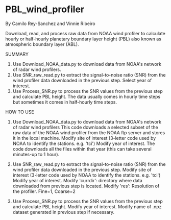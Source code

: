 # PBL_wind_profiler
By Camilo Rey-Sanchez and Vinnie Ribeiro

Download, read, and process raw data from NOAA wind profiler to calculate hourly or half-hourly planetary boundary layer height (PBL) also known as atmospheric boundary layer (ABL). 

SUMMARY
1) Use Download_NOAA_data.py to download data from NOAA's network of radar wind profilers. 
2) Use SNR_raw_read.py to extract the signal-to-noise ratio (SNR) from the wind profiler data downloaded in the previous step. Select year of interest.
3) Use Process_SNR.py to process the SNR values from the previous step and calculate PBL height. The data usually comes in hourly time steps but sometimes it comes in half-hourly time steps. 

HOW TO USE
1) Use Download_NOAA_data.py to download data from NOAA's network of radar wind profilers 
   This code downloads a selected subset of the raw data of the NOAA wind profiler from the NOAA ftp server and stores it in the local machine.
	Modify site of interest (3-letter code used by NOAA to identify the stations. e.g. 'tci')
	Modify year of interest. The code downloads all the files within that year (this can take several minutes-up to 1 hour).
2) Use SNR_raw_read.py to extract the signal-to-noise ratio (SNR) from the wind profiler data downloaded in the previous step.
	Modify site of interest (3-letter code used by NOAA to identify the stations. e.g. 'tci')
	Modify year of interest.
	Modify 'currdir': directory where data downloaded from previous step is located.
	Modify 'res': Resolution of the profiler. Fine=1, Coarse=2
	
3) Use Process_SNR.py to process the SNR values from the previous step and calculate PBL height.
	Modify year of interest.
	Modify name of .npz dataset generated in previous step if necessary.
